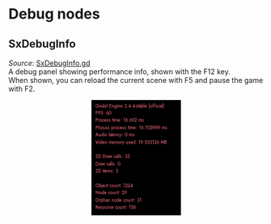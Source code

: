 # Debug nodes

## SxDebugInfo
*Source*: [SxDebugInfo.gd](../../nodes/debug/SxDebugInfo/SxDebugInfo.gd)  
A debug panel showing performance info, shown with the F12 key.  
When shown, you can reload the current scene with F5 and pause the game with F2.  

<p align="center">
<img src="../images/nodes/SxDebugInfo.png" alt="capture" />
</p>